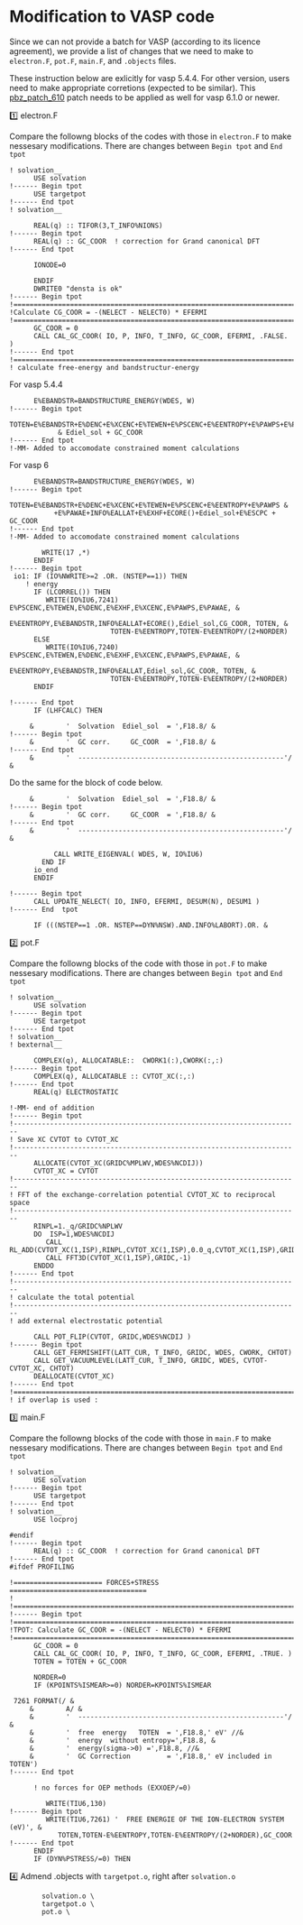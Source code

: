 # Modification to VASP code 

Since we can not provide a batch for VASP (according to its licence agreement), we provide a list of changes that we need to make to ```electron.F```, ```pot.F```, ```main.F```, and ```.objects``` files.

These instruction below are exlicitly for vasp 5.4.4. For other version, users need to make appropriate corretions (expected to be similar). This [pbz_patch_610](https://github.com/zoowe/VASPsol/blob/master/src/patches/pbz_patch_610) patch needs to be applied as well for vasp 6.1.0 or newer.

:one: electron.F

Compare the followng blocks of the codes with those in ```electron.F``` to make nessesary modifications. There are changes between ```Begin tpot``` and ```End tpot```

```Fortran 
! solvation__
      USE solvation
!------ Begin tpot
      USE targetpot
!------ End tpot
! solvation__
```

```Fortran
      REAL(q) :: TIFOR(3,T_INFO%NIONS)
!------ Begin tpot
      REAL(q) :: GC_COOR  ! correction for Grand canonical DFT
!------ End tpot

      IONODE=0
```

```Fortran
      ENDIF
      DWRITE0 "densta is ok"
!------ Begin tpot
!=======================================================================
!Calculate CG_COOR = -(NELECT - NELECT0) * EFERMI
!=======================================================================
      GC_COOR = 0
      CALL CAL_GC_COOR( IO, P, INFO, T_INFO, GC_COOR, EFERMI, .FALSE. )
!------ End tpot
!=======================================================================
! calculate free-energy and bandstructur-energy
```
For vasp 5.4.4
```Fortran
      E%EBANDSTR=BANDSTRUCTURE_ENERGY(WDES, W)
!------ Begin tpot
      TOTEN=E%EBANDSTR+E%DENC+E%XCENC+E%TEWEN+E%PSCENC+E%EENTROPY+E%PAWPS+E%PAWAE+INFO%EALLAT+E%EXHF+ECORE()+&
            & Ediel_sol + GC_COOR
!------ End tpot
!-MM- Added to accomodate constrained moment calculations
```
For vasp 6 
```Fortran
      E%EBANDSTR=BANDSTRUCTURE_ENERGY(WDES, W)
!------ Begin tpot
      TOTEN=E%EBANDSTR+E%DENC+E%XCENC+E%TEWEN+E%PSCENC+E%EENTROPY+E%PAWPS &
           +E%PAWAE+INFO%EALLAT+E%EXHF+ECORE()+Ediel_sol+E%ESCPC + GC_COOR
!------ End tpot
!-MM- Added to accomodate constrained moment calculations
```

```Fortran
        WRITE(17 ,*)
      ENDIF
!------ Begin tpot
 io1: IF (IO%NWRITE>=2 .OR. (NSTEP==1)) THEN
    ! energy
      IF (LCORREL()) THEN
         WRITE(IO%IU6,7241) E%PSCENC,E%TEWEN,E%DENC,E%EXHF,E%XCENC,E%PAWPS,E%PAWAE, &
                         E%EENTROPY,E%EBANDSTR,INFO%EALLAT+ECORE(),Ediel_sol,CG_COOR, TOTEN, &
                         TOTEN-E%EENTROPY,TOTEN-E%EENTROPY/(2+NORDER)   
      ELSE
         WRITE(IO%IU6,7240) E%PSCENC,E%TEWEN,E%DENC,E%EXHF,E%XCENC,E%PAWPS,E%PAWAE, &
                         E%EENTROPY,E%EBANDSTR,INFO%EALLAT,Ediel_sol,GC_COOR, TOTEN, &
                         TOTEN-E%EENTROPY,TOTEN-E%EENTROPY/(2+NORDER)
      ENDIF

!------ End tpot
      IF (LHFCALC) THEN 
```

```Fortran
     &        '  Solvation  Ediel_sol  = ',F18.8/ &
!------ Begin tpot
     &        '  GC corr.     GC_COOR  = ',F18.8/ &
!------ End tpot
     &        '  ---------------------------------------------------'/ &
```
Do the same for the block of code below.
```Fortran
     &        '  Solvation  Ediel_sol  = ',F18.8/ &
!------ Begin tpot
     &        '  GC corr.     GC_COOR  = ',F18.8/ &
!------ End tpot
     &        '  ---------------------------------------------------'/ &
```

```Fortran
           CALL WRITE_EIGENVAL( WDES, W, IO%IU6)
        END IF
      io_end
      ENDIF

!------ Begin tpot
      CALL UPDATE_NELECT( IO, INFO, EFERMI, DESUM(N), DESUM1 ) 
!------ End  tpot

      IF (((NSTEP==1 .OR. NSTEP==DYN%NSW).AND.INFO%LABORT).OR. &
```

:two: pot.F

Compare the followng blocks of the code with those in ```pot.F``` to make nessesary modifications. There are changes between ```Begin tpot``` and ```End tpot```

```Fortran
! solvation__
      USE solvation
!------ Begin tpot
      USE targetpot
!------ End tpot
! solvation__
! bexternal__
```

```Fortran
      COMPLEX(q), ALLOCATABLE::  CWORK1(:),CWORK(:,:)
!------ Begin tpot
      COMPLEX(q), ALLOCATABLE :: CVTOT_XC(:,:)
!------ End tpot
      REAL(q) ELECTROSTATIC
```

```Fortran
!-MM- end of addition
!------ Begin tpot
!-----------------------------------------------------------------------
! Save XC CVTOT to CVTOT_XC
!-----------------------------------------------------------------------      
      ALLOCATE(CVTOT_XC(GRIDC%MPLWV,WDES%NCDIJ))
      CVTOT_XC = CVTOT
!-----------------------------------------------------------------------
! FFT of the exchange-correlation potential CVTOT_XC to reciprocal space
!-----------------------------------------------------------------------
      RINPL=1._q/GRIDC%NPLWV
      DO  ISP=1,WDES%NCDIJ
         CALL RL_ADD(CVTOT_XC(1,ISP),RINPL,CVTOT_XC(1,ISP),0.0_q,CVTOT_XC(1,ISP),GRIDC)
         CALL FFT3D(CVTOT_XC(1,ISP),GRIDC,-1)
      ENDDO
!------ End tpot
!-----------------------------------------------------------------------
! calculate the total potential
!-----------------------------------------------------------------------
! add external electrostatic potential
```

```Fortran
      CALL POT_FLIP(CVTOT, GRIDC,WDES%NCDIJ )
!------ Begin tpot
      CALL GET_FERMISHIFT(LATT_CUR, T_INFO, GRIDC, WDES, CWORK, CHTOT)
      CALL GET_VACUUMLEVEL(LATT_CUR, T_INFO, GRIDC, WDES, CVTOT-CVTOT_XC, CHTOT)
      DEALLOCATE(CVTOT_XC)
!------ End tpot
!=======================================================================
! if overlap is used :
```

:three: main.F

Compare the followng blocks of the code with those in ```main.F``` to make nessesary modifications. There are changes between ```Begin tpot``` and ```End tpot```

```Fortran
! solvation__
      USE solvation
!------ Begin tpot
      USE targetpot
!------ End tpot
! solvation__
      USE locproj
```

```
#endif
!------ Begin tpot
      REAL(q) :: GC_COOR  ! correction for Grand canonical DFT
!------ End tpot
#ifdef PROFILING
```

```Fortran
!====================== FORCES+STRESS ==================================
!
!=======================================================================
!------ Begin tpot
!=======================================================================
!TPOT: Calculate GC_COOR = -(NELECT - NELECT0) * EFERMI
!=======================================================================
      GC_COOR = 0
      CALL CAL_GC_COOR( IO, P, INFO, T_INFO, GC_COOR, EFERMI, .TRUE. )
      TOTEN = TOTEN + GC_COOR

      NORDER=0
      IF (KPOINTS%ISMEAR>=0) NORDER=KPOINTS%ISMEAR

 7261 FORMAT(/ &
     &        A/ &
     &        '  ---------------------------------------------------'/ &
     &        '  free  energy   TOTEN  = ',F18.8,' eV' //&
     &        '  energy  without entropy=',F18.8, &
     &        '  energy(sigma->0) =',F18.8, //&
     &        '  GC Correction         = ',F18.8,' eV included in TOTEN')
!------ End tpot

      ! no forces for OEP methods (EXXOEP/=0)
```

```Fortran
         WRITE(TIU6,130)
!------ Begin tpot
         WRITE(TIU6,7261) '  FREE ENERGIE OF THE ION-ELECTRON SYSTEM (eV)', & 
            TOTEN,TOTEN-E%EENTROPY,TOTEN-E%EENTROPY/(2+NORDER),GC_COOR
!------ End tpot
      ENDIF
      IF (DYN%PSTRESS/=0) THEN
```

:four: Admend .objects with ```targetpot.o```, right after ```solvation.o```
```
        solvation.o \
        targetpot.o \
        pot.o \
```

